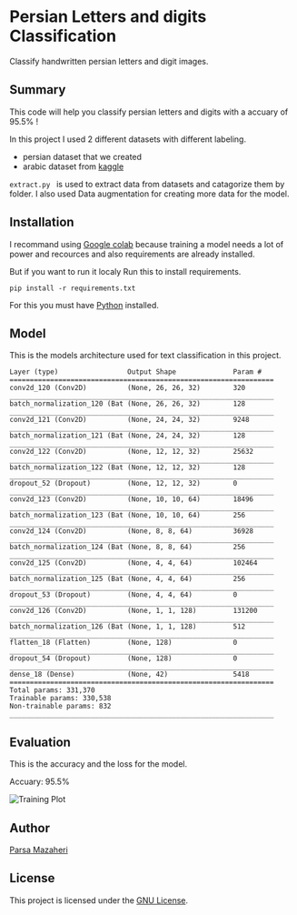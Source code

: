 # Persian Letters and digits Classification

Classify handwritten persian letters and digit images.


## Summary 
This code will help you classify persian letters and digits with a accuary of 95.5% !

In this project I used 2 different datasets with different labeling.
- persian dataset that we created
- arabic dataset from [kaggle](https://www.kaggle.com/mloey1/ahcd1)

```extract.py ``` is used to extract data from datasets and catagorize them by folder.
I also used Data augmentation for creating more data for the model.


## Installation
I recommand using [Google colab](https://colab.research.google.com/) because training a model needs a lot of power and recources and also requirements are already installed.

But if you want to run it localy Run this to install requirements.

```
pip install -r requirements.txt
```
For this you must have [Python](http://python.org/) installed.



## Model 
This is the models architecture used for text classification in this project. 

```
Layer (type)                 Output Shape              Param #   
=================================================================
conv2d_120 (Conv2D)          (None, 26, 26, 32)        320       
_________________________________________________________________
batch_normalization_120 (Bat (None, 26, 26, 32)        128       
_________________________________________________________________
conv2d_121 (Conv2D)          (None, 24, 24, 32)        9248      
_________________________________________________________________
batch_normalization_121 (Bat (None, 24, 24, 32)        128       
_________________________________________________________________
conv2d_122 (Conv2D)          (None, 12, 12, 32)        25632     
_________________________________________________________________
batch_normalization_122 (Bat (None, 12, 12, 32)        128       
_________________________________________________________________
dropout_52 (Dropout)         (None, 12, 12, 32)        0         
_________________________________________________________________
conv2d_123 (Conv2D)          (None, 10, 10, 64)        18496     
_________________________________________________________________
batch_normalization_123 (Bat (None, 10, 10, 64)        256       
_________________________________________________________________
conv2d_124 (Conv2D)          (None, 8, 8, 64)          36928     
_________________________________________________________________
batch_normalization_124 (Bat (None, 8, 8, 64)          256       
_________________________________________________________________
conv2d_125 (Conv2D)          (None, 4, 4, 64)          102464    
_________________________________________________________________
batch_normalization_125 (Bat (None, 4, 4, 64)          256       
_________________________________________________________________
dropout_53 (Dropout)         (None, 4, 4, 64)          0         
_________________________________________________________________
conv2d_126 (Conv2D)          (None, 1, 1, 128)         131200    
_________________________________________________________________
batch_normalization_126 (Bat (None, 1, 1, 128)         512       
_________________________________________________________________
flatten_18 (Flatten)         (None, 128)               0         
_________________________________________________________________
dropout_54 (Dropout)         (None, 128)               0         
_________________________________________________________________
dense_18 (Dense)             (None, 42)                5418      
=================================================================
Total params: 331,370
Trainable params: 330,538
Non-trainable params: 832
_________________________________________________________________
```

## Evaluation
This is the accuracy and the loss for the model. 

Accuary: 95.5% 

![Training Plot](training_plot.png)


## Author
[Parsa Mazaheri](https://github.com/parsa-mz)


## License
This project is licensed under the [GNU License](https://github.com/parsa-mz/Persian-Letters-and-Digits-Classification/blob/master/LICENSE).